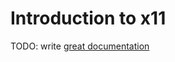 # Introduction to x11

TODO: write [great documentation](http://jacobian.org/writing/great-documentation/what-to-write/)
